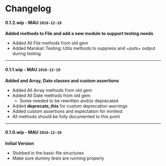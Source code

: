 # Changelog

#### 0.1.2.wip - MAU `2016-12-10`  
**Added methods to File and add a new module to support testing needs**

* Added All File methods from old gem
* Added Marskal::Testing::Utils methods to suppress and +puts+ output during testing

---

#### 0.1.1.wip - MAU `2016-12-10`  
**Added and Array, Date classes and custom assertions**

* Added All Array methods from old gem
* Added All Date methods from old gem
    * Some needed to be rewritten and/or deprecated
* Added <b>deprecate_this</b> for custom deprecation warnings
* Added custom assertions and expectation for minitest
* All methods should be fully documented to this point

---

#### 0.1.0.wip - MAU `2016-12-10`  
**Initial Version**

* Stubbed in the basic file structures
* Make sure dummy tests are running properly



